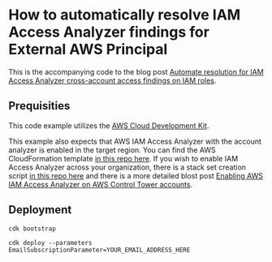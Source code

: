 # How to automatically resolve IAM Access Analyzer findings for External AWS Principal

This is the accompanying code to the blog post [Automate resolution for IAM Access Analyzer cross-account access findings on IAM roles](https://aws.amazon.com/blogs/security/automate-resolution-for-iam-access-analyzer-cross-account-access-findings-on-iam-roles/).

## Prequisities

This code example utilizes the [AWS Cloud Development Kit](https://aws.amazon.com/cdk/).

This example also expects that AWS IAM Access Analyzer with the account analyzer is enabled in the target region. You can find the AWS CloudFormation template [in this repo here](https://github.com/aws-samples/aws-iam-permissions-guardrails/blob/master/access-analyzer/enablement/account-analyzer.yaml). If you wish to enable IAM Access Analyzer across your organization, there is a stack set creation script [in this repo here](https://github.com/aws-samples/aws-iam-permissions-guardrails/tree/master/access-analyzer/enablement) and there is a more detailed blost post [Enabling AWS IAM Access Analyzer on AWS Control Tower accounts](https://aws.amazon.com/blogs/mt/enabling-aws-identity-and-access-analyzer-on-aws-control-tower-accounts/).

## Deployment

```
cdk bootstrap

cdk deploy --parameters EmailSubscriptionParameter=YOUR_EMAIL_ADDRESS_HERE

```